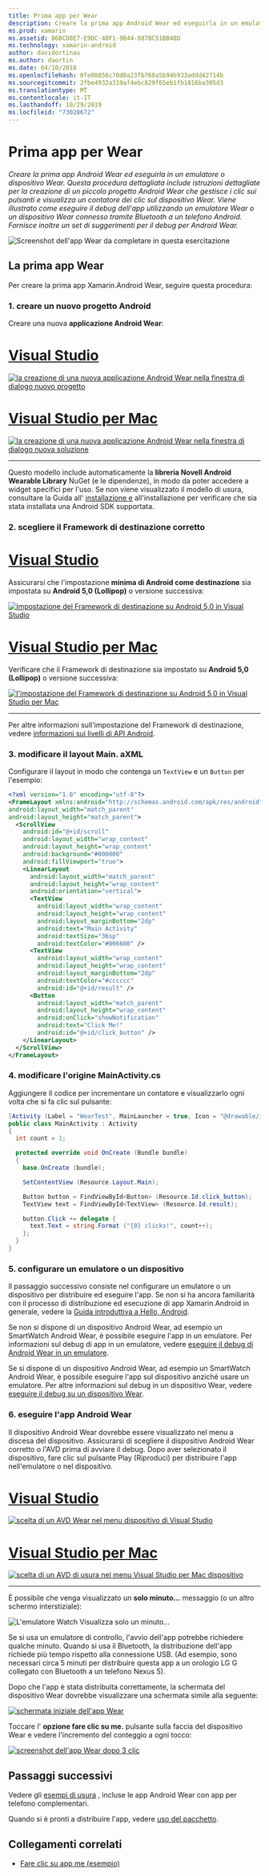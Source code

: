 ```yaml
---
title: Prima app per Wear
description: Creare la prima app Android Wear ed eseguirla in un emulatore o dispositivo Wear. Questa procedura dettagliata include istruzioni dettagliate per la creazione di un piccolo progetto Android Wear che gestisce i clic sui pulsanti e visualizza un contatore dei clic sul dispositivo Wear. Viene illustrato come eseguire il debug dell'app utilizzando un emulatore Wear o un dispositivo Wear connesso tramite Bluetooth a un telefono Android. Fornisce inoltre un set di suggerimenti per il debug per Android Wear.
ms.prod: xamarin
ms.assetid: 86BCD0E7-E9DC-40F1-9B44-887BC51BB48D
ms.technology: xamarin-android
author: davidortinau
ms.author: daortin
ms.date: 04/10/2018
ms.openlocfilehash: 0fe08856c70d8a23fb768a5b94b933addd42714b
ms.sourcegitcommit: 2fbe4932a319af4ebc829f65eb1fb1816ba305d3
ms.translationtype: MT
ms.contentlocale: it-IT
ms.lasthandoff: 10/29/2019
ms.locfileid: "73028672"
---
```

# <a name="hello-wear"></a>Prima app per Wear

_Creare la prima app Android Wear ed eseguirla in un emulatore o dispositivo Wear. Questa procedura dettagliata include istruzioni dettagliate per la creazione di un piccolo progetto Android Wear che gestisce i clic sui pulsanti e visualizza un contatore dei clic sul dispositivo Wear. Viene illustrato come eseguire il debug dell'app utilizzando un emulatore Wear o un dispositivo Wear connesso tramite Bluetooth a un telefono Android. Fornisce inoltre un set di suggerimenti per il debug per Android Wear._

![Screenshot dell'app Wear da completare in questa esercitazione](hello-wear-images/example.png)

## <a name="your-first-wear-app"></a>La prima app Wear

Per creare la prima app Xamarin.Android Wear, seguire questa procedura:

### <a name="1-create-a-new-android-project"></a>1. creare un nuovo progetto Android

Creare una nuova **applicazione Android Wear**:

<!-- markdownlint-disable MD001 -->

# <a name="visual-studiotabwindows"></a>[Visual Studio](#tab/windows)

[![la creazione di una nuova applicazione Android Wear nella finestra di dialogo nuovo progetto](hello-wear-images/vs/new-solution-sml.w157.png)](hello-wear-images/vs/new-solution.w157.png#lightbox)

# <a name="visual-studio-for-mactabmacos"></a>[Visual Studio per Mac](#tab/macos)

[![la creazione di una nuova applicazione Android Wear nella finestra di dialogo nuova soluzione](hello-wear-images/xs/new-solution-sml.png)](hello-wear-images/xs/new-solution.png#lightbox)

-----

Questo modello include automaticamente la **libreria Novell Android Wearable Library** NuGet (e le dipendenze), in modo da poter accedere a widget specifici per l'uso. Se non viene visualizzato il modello di usura, consultare la Guida all' [installazione e](~/android/wear/get-started/installation.md) all'installazione per verificare che sia stata installata una Android SDK supportata. 

### <a name="2-choose-the-correct-target-framework"></a>2. scegliere il **Framework di destinazione** corretto

# <a name="visual-studiotabwindows"></a>[Visual Studio](#tab/windows)

Assicurarsi che l'impostazione **minima di Android come destinazione** sia impostata su **Android 5,0 (Lollipop)** o versione successiva: 

[![impostazione del Framework di destinazione su Android 5,0 in Visual Studio](hello-wear-images/vs/target-framework-sml.png)](hello-wear-images/vs/target-framework.png#lightbox)

# <a name="visual-studio-for-mactabmacos"></a>[Visual Studio per Mac](#tab/macos)

Verificare che il Framework di destinazione sia impostato su **Android 5,0 (Lollipop)** o versione successiva:

[![l'impostazione del Framework di destinazione su Android 5,0 in Visual Studio per Mac](hello-wear-images/xs/target-framework-sml.png)](hello-wear-images/xs/target-framework.png#lightbox)

-----

Per altre informazioni sull'impostazione del Framework di destinazione, vedere [informazioni sui livelli di API Android](~/android/app-fundamentals/android-api-levels.md).

### <a name="3-edit-the-mainaxml-layout"></a>3. modificare il layout **Main. aXML**

Configurare il layout in modo che contenga un `TextView` e un `Button` per l'esempio: 

```xml
<?xml version="1.0" encoding="utf-8"?>
<FrameLayout xmlns:android="http://schemas.android.com/apk/res/android"
android:layout_width="match_parent"
android:layout_height="match_parent">
  <ScrollView
    android:id="@+id/scroll"
    android:layout_width="wrap_content"
    android:layout_height="wrap_content"
    android:background="#000000"
    android:fillViewport="true">
    <LinearLayout
      android:layout_width="match_parent"
      android:layout_height="wrap_content"
      android:orientation="vertical">
      <TextView
        android:layout_width="wrap_content"
        android:layout_height="wrap_content"
        android:layout_marginBottom="2dp"
        android:text="Main Activity"
        android:textSize="36sp"
        android:textColor="#006600" />
      <TextView
        android:layout_width="wrap_content"
        android:layout_height="wrap_content"
        android:layout_marginBottom="2dp"
        android:textColor="#cccccc"
        android:id="@+id/result" />
      <Button
        android:layout_width="match_parent"
        android:layout_height="wrap_content"
        android:onClick="showNotification"
        android:text="Click Me!"
        android:id="@+id/click_button" />
    </LinearLayout>
  </ScrollView>
</FrameLayout>
```

### <a name="4-edit-the-mainactivitycs-source"></a>4. modificare l'origine **MainActivity.cs**

Aggiungere il codice per incrementare un contatore e visualizzarlo ogni volta che si fa clic sul pulsante: 

```csharp
[Activity (Label = "WearTest", MainLauncher = true, Icon = "@drawable/icon")]
public class MainActivity : Activity
{
  int count = 1;

  protected override void OnCreate (Bundle bundle)
  {
    base.OnCreate (bundle);

    SetContentView (Resource.Layout.Main);

    Button button = FindViewById<Button> (Resource.Id.click_button);
    TextView text = FindViewById<TextView> (Resource.Id.result);

    button.Click += delegate {
      text.Text = string.Format ("{0} clicks!", count++);
    };
  }
}
```

### <a name="5-setup-an-emulator-or-device"></a>5. configurare un emulatore o un dispositivo

Il passaggio successivo consiste nel configurare un emulatore o un dispositivo per distribuire ed eseguire l'app. Se non si ha ancora familiarità con il processo di distribuzione ed esecuzione di app Xamarin.Android in generale, vedere la [Guida introduttiva a Hello, Android](~/android/get-started/hello-android/hello-android-quickstart.md).

Se non si dispone di un dispositivo Android Wear, ad esempio un SmartWatch Android Wear, è possibile eseguire l'app in un emulatore. Per informazioni sul debug di app in un emulatore, vedere [eseguire il debug di Android Wear in un emulatore](~/android/wear/deploy-test/debug-on-emulator.md).

Se si dispone di un dispositivo Android Wear, ad esempio un SmartWatch Android Wear, è possibile eseguire l'app sul dispositivo anziché usare un emulatore. Per altre informazioni sul debug in un dispositivo Wear, vedere [eseguire il debug su un dispositivo Wear](~/android/wear/deploy-test/debug-on-device.md).

### <a name="6-run-the-android-wear-app"></a>6. eseguire l'app Android Wear

Il dispositivo Android Wear dovrebbe essere visualizzato nel menu a discesa del dispositivo. Assicurarsi di scegliere il dispositivo Android Wear corretto o l'AVD prima di avviare il debug. Dopo aver selezionato il dispositivo, fare clic sul pulsante Play (Riproduci) per distribuire l'app nell'emulatore o nel dispositivo.

# <a name="visual-studiotabwindows"></a>[Visual Studio](#tab/windows)

[![scelta di un AVD Wear nel menu dispositivo di Visual Studio](hello-wear-images/vs/choose-wear-sim.png)](hello-wear-images/vs/choose-wear-sim.png#lightbox)

# <a name="visual-studio-for-mactabmacos"></a>[Visual Studio per Mac](#tab/macos)

[![scelta di un AVD di usura nel menu Visual Studio per Mac dispositivo](hello-wear-images/xs/choose-wear-sim.png)](hello-wear-images/xs/choose-wear-sim.png#lightbox)

-----

È possibile che venga visualizzato un **solo minuto...** messaggio (o un altro schermo interstiziale): 

![L'emulatore Watch Visualizza solo un minuto...](hello-wear-images/please-wait.png)

Se si usa un emulatore di controllo, l'avvio dell'app potrebbe richiedere qualche minuto. Quando si usa il Bluetooth, la distribuzione dell'app richiede più tempo rispetto alla connessione USB. (Ad esempio, sono necessari circa 5 minuti per distribuire questa app a un orologio LG G collegato con Bluetooth a un telefono Nexus 5).

Dopo che l'app è stata distribuita correttamente, la schermata del dispositivo Wear dovrebbe visualizzare una schermata simile alla seguente:

[![schermata iniziale dell'app Wear](hello-wear-images/mainactivity-screen.png)](hello-wear-images/mainactivity-screen.png#lightbox)

Toccare l' **opzione fare clic su me.** pulsante sulla faccia del dispositivo Wear e vedere l'incremento del conteggio a ogni tocco:

[![screenshot dell'app Wear dopo 3 clic](hello-wear-images/mainactivity-counts.png)](hello-wear-images/mainactivity-counts.png#lightbox)

## <a name="next-steps"></a>Passaggi successivi

Vedere gli [esempi di usura](https://docs.microsoft.com/samples/browse/?products=xamarin&term=Xamarin.Android+wear) , incluse le app Android Wear con app per telefono complementari.

Quando si è pronti a distribuire l'app, vedere [uso del pacchetto](~/android/wear/deploy-test/packaging.md).

## <a name="related-links"></a>Collegamenti correlati

- [Fare clic su app me (esempio)](https://docs.microsoft.com/samples/xamarin/monodroid-samples/wear-weartest)
